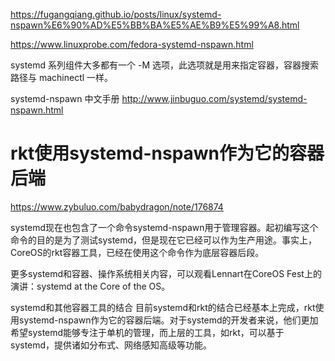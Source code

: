 

https://fugangqiang.github.io/posts/linux/systemd-nspawn%E6%90%AD%E5%BB%BA%E5%AE%B9%E5%99%A8.html

https://www.linuxprobe.com/fedora-systemd-nspawn.html

systemd 系列组件大多都有一个 -M 选项，此选项就是用来指定容器，容器搜索路径与 machinectl 一样。


systemd-nspawn 中文手册
http://www.jinbuguo.com/systemd/systemd-nspawn.html

# rkt使用systemd-nspawn作为它的容器后端
https://www.zybuluo.com/babydragon/note/176874

systemd现在也包含了一个命令systemd-nspawn用于管理容器。起初编写这个命令的目的是为了测试systemd，但是现在它已经可以作为生产用途。事实上，CoreOS的rkt容器工具，已经在使用这个命令作为底层容器后段。

更多systemd和容器、操作系统相关内容，可以观看Lennart在CoreOS Fest上的演讲：systemd at the Core of the OS。

systemd和其他容器工具的结合
目前systemd和rkt的结合已经基本上完成，rkt使用systemd-nspawn作为它的容器后端。对于systemd的开发者来说，他们更加希望systemd能够专注于单机的管理，而上层的工具，如rkt，可以基于systemd，提供诸如分布式、网络感知高级等功能。
